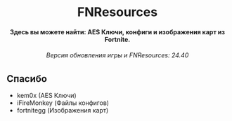 <h1 align="center">
  FNResources
  <br>
</h1>

<h4 align="center">Здесь вы можете найти: AES Ключи, конфиги и изображения карт из Fortnite.</h4>

<h6 align="center">Версия обновления игры и FNResources: 24.40</h4>

## Спасибо

- kem0x (AES Ключи)
- iFireMonkey (Файлы конфигов)
- fortnitegg (Изображения карт)
